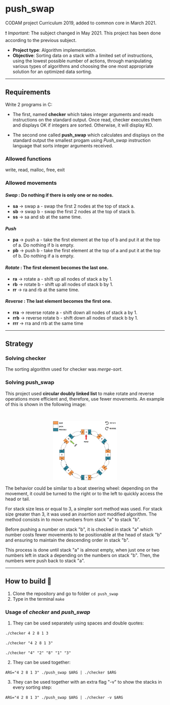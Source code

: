 # push_swap

CODAM project Curriculum 2019, added to common core in March 2021.

❗ _Important:_ The subject changed in May 2021. This project has been done according to the previous subject.

- **Project type**: Algorithm implementation.
- **Objective**: Sorting data on a stack with a limited set of instructions, using
the lowest possible number of actions, through manipulating various types of algorithms and choosing the one most appropriate solution for an optimized data sorting.

---

## Requirements

Write 2 programs in C:

- The first, named **checker** which takes integer arguments and reads instructions on the standard output. Once read, checker executes them and displays OK if integers are sorted. Otherwise, it will display KO.

- The second one called **push_swap** which calculates and displays on the standard
output the smallest progam using _Push_swap_ instruction language that sorts integer arguments received.

### Allowed functions

write, read, malloc, free, exit


### Allowed movements

#### _Swap_ : Do nothing if there is only one or no nodes.

- **sa** -> swap a - swap the first 2 nodes at the top of stack a.
- **sb** -> swap b - swap the first 2 nodes at the top of stack b.
- **ss** -> sa and sb at the same time.

#### _Push_

- **pa** -> push a - take the first element at the top of b and put it at the top of a. Do
nothing if b is empty.
- **pb** -> push b - take the first element at the top of a and put it at the top of b. Do
nothing if a is empty.

#### _Rotate_ : The first element becomes the last one.

- **ra** -> rotate a - shift up all nodes of stack a by 1.
- **rb** -> rotate b - shift up all nodes of stack b by 1.
- **rr** -> ra and rb at the same time.

#### _Reverse_ : The last element becomes the first one.

- **rra** -> reverse rotate a - shift down all nodes of stack a by 1.
- **rrb** -> reverse rotate b - shift down all nodes of stack b by 1.
- **rrr** -> rra and rrb at the same time

---

## Strategy

### Solving checker

The sorting algorithm used for checker was _merge-sort_.

### Solving push_swap

This project used **circular doubly linked list** to make rotate and reverse operations more efficient and, therefore, use fewer movements. An example of this is shown in the following image:

<br /><p align="center"><img src="https://github.com/ingdicath/images_md/blob/main/CDLL.png" width="40%" height="40%"></p>

The behavior could be similar to a boat steering wheel: depending on the movement, it could be turned to the right or to the left to quickly access the head or tail.

For stack size less or equal to 3, a simpler sort method was used.
For stack size greater than 3, it was used an _insertion sort_ modified algorithm. The method consists in to move numbers from stack "a" to stack "b". 

Before pushing a number on stack "b", it is checked in stack "a" which number costs fewer movements to be positionable at the head of stack "b" and ensuring to maintain the descending order in stack "b". 

This process is done until stack "a" is almost empty, when just one or two numbers left in stack a depending on the numbers on stack "b". Then, the numbers were push back to stack "a".


---
## How to build :hammer:

1. Clone the repository and go to folder ```cd push_swap```
2. Type in the terminal ```make```

### Usage of _checker_ and _push_swap_

1. They can be used separately using spaces and double quotes:

`./checker 4 2 8 1 3`

`./checker "4 2 8 1 3"`

`./checker "4" "2" "8" "1" "3"`

2. They can be used together:

`ARG="4 2 8 1 3" ./push_swap $ARG | ./checker $ARG`


3. They can be used together with an extra flag "-v" to show the stacks in every sorting step:

`ARG="4 2 8 1 3" ./push_swap $ARG | ./checker -v $ARG`
